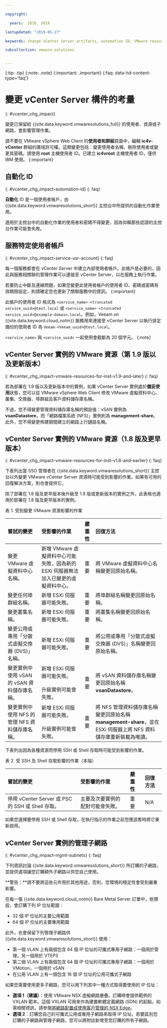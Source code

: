 ```yaml
---

copyright:

  years:  2016, 2019

lastupdated: "2019-05-27"

keywords: change vCenter Server artifacts, automation ID, VMware resource

subcollection: vmware-solutions


---
```


{:tip: .tip}
{:note: .note}
{:important: .important}
{:faq: data-hd-content-type='faq'}

# 變更 vCenter Server 構件的考量
{: #vcenter_chg_impact}

變更已保留給 {{site.data.keyword.vmwaresolutions_full}} 的使用者、資源或子網路，會影響管理作業。

請不要在 VMware vSphere Web Client 的**使用者和群組**頁面中，編輯 **ic4v-vCenter** 群組的廣域許可權。這類變更包括：變更使用者名稱、刪除使用者或變更其密碼。請使用 **root** 主機使用者 ID。已建立 **ic4vroot** 主機使用者 ID，僅供 IBM 使用。
{:important}

## 自動化 ID
{: #vcenter_chg_impact-automation-id}
{: faq}

**自動化** ID 是一個使用者帳戶，由 {{site.data.keyword.vmwaresolutions_short}} 主控台中所提供的自動化作業使用。

適用於主控台中的自動化作業的使用者和密碼不得變更，因為仰賴那些認證的主控台作業可能會失敗。

## 服務特定使用者帳戶
{: #vcenter_chg_impact-service-usr-account}
{: faq}

每一個服務都會在 vCenter Server 中建立內部使用者帳戶。此帳戶是必要的，因此與服務相關聯的管理作業可以連接至 vCenter Server，以在服務上執行作業。

若要防止中斷及連線問題，如果您變更此使用者帳戶的使用者 ID、密碼或密碼有效期限設定，則請確定您也更新了關聯服務中的資訊。
{:important}

此帳戶的使用者 ID 格式為 `<service_name>-<truncated service_uuid>@test.local` 或 `<service_name>-<truncated service_uuid>@example-domain.local`。例如，Veeam on {{site.data.keyword.cloud_notm}} 服務用來連接至 vCenter Server 以執行排定備份的使用者 ID 為 `Veeam-<Veeam_uuid>@test.local`。

`<service_name>` 與 `<service_uuid>` 一起使用會截斷為 20 個字元。
{:note}

## vCenter Server 實例的 VMware 資源（第 1.9 版以及更新版本）
{: #vcenter_chg_impact-vmware-resources-for-inst-v1.9-and-later}
{: faq}

若為部署在 1.9 版以及更新版本中的實例，如果 vCenter Server 實例處於**備妥使用**狀態，您可以從 VMware vSphere Web Client 修改 VMware 虛擬資料中心、叢集、交換器、埠群組及客戶資料儲存庫名稱。

不過，您不得變更管理資料儲存庫名稱的預設值：vSAN 實例為 **vsanDatastore**，而「網路檔案系統 (NFS)」實例則為 **management-share**。此外，您不得變更佈建期間建立的網路上行鏈路名稱。

## vCenter Server 實例的 VMware 資源（1.8 版及更早版本）
{: #vcenter_chg_impact-vmware-resources-for-inst-v1.8-and-earlier}
{: faq}

下表列出當 SSO 管理者在 {{site.data.keyword.vmwaresolutions_short}} 主控台以外變更 VMware vCenter Server 資源時可能受到影響的作業。如果有可用的回復解決方案，則也會提供它。

除了部署在 1.8 版及更早版本後升級至 1.9 版或更新版本的實例之外，此表格也適用於部署在 1.8 版及更早版本的實例。

表 1. 受到變更 VMware 資源影響的作業

|嘗試的變更        |受影響的作業         |嚴重性    |回復方法         |
|:------------- |:------------- |:--------------|:--------------|
|變更 VMware 虛擬資料中心名稱。|新增 VMware 虛擬資料中心可能失敗，因為新的 ESXi 伺服器無法加入已變更的虛擬資料中心。|重要|將 VMware 虛擬資料中心名稱變更回原始名稱。|
|變更任何埠群組名稱。|新增 ESXi 伺服器可能失敗。|重要|將埠群組名稱變更回原始名稱。|
|變更叢集名稱。|新增 ESXi 伺服器可能失敗。|重要|將叢集名稱變更回原始名稱。
|變更公用或專用「分散式虛擬交換器 (DVS)」名稱。|新增 ESXi 伺服器可能失敗。|重要|將公用或專用「分散式虛擬交換器 (DVS)」名稱變更回原始名稱。
|變更實例中使用 vSAN 的 vSAN 資料儲存庫名稱。|新增 ESXi 伺服器可能失敗。<br><br>升級實例可能會失敗。|重要|將 vSAN 資料儲存庫名稱變更回原始名稱 **vsanDatastore**。
|變更實例中使用 NFS 的管理 NFS 資料儲存庫名稱。|新增 ESXi 伺服器可能失敗。<br><br>升級實例可能會失敗。|重要|將 NFS 管理資料儲存庫名稱變更回原始名稱 **management-share**，並在 ESXi 伺服器上將 NFS 資料儲存庫重新裝載為唯讀。

下表列出因為各種資源而停用 SSH 或 Shell 存取時可能受到影響的作業。

表 2. 受 SSH 及 Shell 存取影響的作業（本端）

|嘗試的變更        |受影響的作業         |嚴重性    |回復方法         |
|:------------- |:------------- |:--------------|:--------------|
| 停用 vCenter Server 或 PSC 的 SSH 或 Shell 存取。| 主要及次要實例的配對可能會失敗。|重要|N/A    |

如果您選擇要停用 SSH 或 Shell 存取，在執行指示的作業之前您應該暫時將它重新啟用。

## vCenter Server 實例的管理子網路
{: #vcenter_chg_impact-mgmt-subnets}
{: faq}

下列資訊討論 {{site.data.keyword.vmwaresolutions_short}} 所訂購的子網路，並提供選項讓您訂購額外子網路以供您自己使用。

**警告：**請不要將這些元件用於其他用途，否則，您環境的穩定性會受到嚴重影響。

在每一張 {{site.data.keyword.cloud_notm}} Bare Metal Server 訂單中，依預設，會訂購下列 IP 位址範圍：
*  32 個 IP 位址的主要公用範圍
*  64 個 IP 位址的主要專用範圍

此外，也會保留下列管理子網路供 {{site.data.keyword.vmwaresolutions_short}} 使用：
*  第一個 VLAN 上有兩個包含 64 個 IP 位址的可攜式專用子網路：一個用於管理，另一個用於 VTEPS
*  第二個 VLAN 上有兩個包含 64 個 IP 位址的可攜式專用子網路：一個用於 VMotion，一個用於 vSAN
*  在公用 VLAN 上有一個包含 16 個 IP 位址的公用可攜式子網路

如果您需要使用更多子網路，您可以用下列其中一種方式取得要使用的 IP 位址：
*  **選項 1（建議）**：使用 VMware NSX 虛擬網路層疊。訂購時會提供範例的 VXLAN 範本。這個 VXLAN 可用來作為建置軟體定義網路 (SDN) 的起點。如需相關資訊，請參閱[將網路配置成使用客戶管理的 NSX Edge](/docs/services/vmwaresolutions/vcenter?topic=vmware-solutions-vc_esg_config)。
*  **選項 2**：訂購您自己的可攜式公用或專用子網路來取得 IP 位址。若要區別您訂購的子網路與管理子網路，您可以將附註新增至您訂購的所有子網路。
